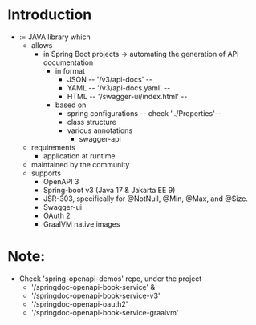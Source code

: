 # Introduction
* := JAVA library which
  * allows
    * in Spring Boot projects -> automating the generation of API documentation
      * in format
        * JSON   -- '/v3/api-docs' --
        * YAML   -- '/v3/api-docs.yaml' --
        * HTML   -- '/swagger-ui/index.html' --
      * based on
        * spring configurations     -- check '../Properties'--
        * class structure 
        * various annotations
          * swagger-api
  * requirements
    * application at runtime
  * maintained by the community
  * supports
    * OpenAPI 3
    * Spring-boot v3 (Java 17 & Jakarta EE 9)
    * JSR-303, specifically for @NotNull, @Min, @Max, and @Size.
    * Swagger-ui
    * OAuth 2
    * GraalVM native images

# Note:
* Check 'spring-openapi-demos' repo, under the project 
  * '/springdoc-openapi-book-service' &
  * '/springdoc-openapi-book-service-v3'
  * '/springdoc-openapi-oauth2'
  * '/springdoc-openapi-book-service-graalvm'
